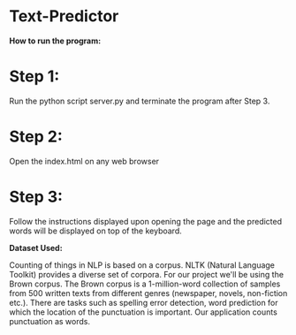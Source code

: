 # Text-Predictor


**How to run the program:**

# Step 1:
Run the python script server.py and terminate the program after Step 3.

# Step 2:
Open the index.html on any web browser

# Step 3:
Follow the instructions displayed upon opening the page and the predicted words will be displayed on top of the keyboard.


 **Dataset Used:**

Counting of things in NLP is based on a corpus. NLTK (Natural Language Toolkit) provides a diverse set of corpora. For our project we'll be using the Brown corpus. The Brown corpus is a 1-million-word collection of samples from 500 written texts from different genres (newspaper, novels, non-fiction etc.). There are tasks such as spelling error detection, word prediction for which the location of the punctuation is important. Our application counts punctuation as words.
